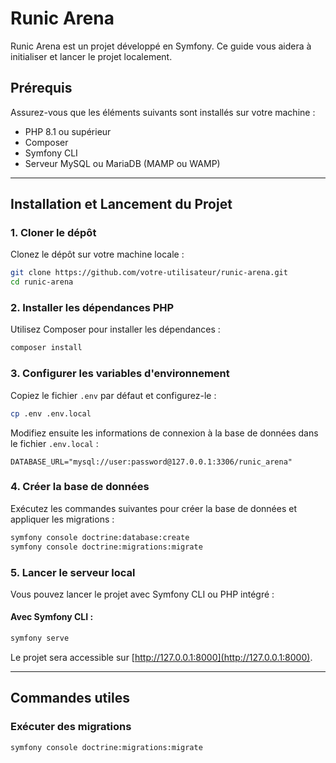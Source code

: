 # Runic Arena

Runic Arena est un projet développé en Symfony. Ce guide vous aidera à initialiser et lancer le projet localement.

## Prérequis

Assurez-vous que les éléments suivants sont installés sur votre machine :
- PHP 8.1 ou supérieur
- Composer
- Symfony CLI
- Serveur MySQL ou MariaDB (MAMP ou WAMP)

---

## Installation et Lancement du Projet

### 1. Cloner le dépôt
Clonez le dépôt sur votre machine locale :
```bash
git clone https://github.com/votre-utilisateur/runic-arena.git
cd runic-arena
```

### 2. Installer les dépendances PHP
Utilisez Composer pour installer les dépendances :
```bash
composer install
```

### 3. Configurer les variables d'environnement
Copiez le fichier `.env` par défaut et configurez-le :
```bash
cp .env .env.local
```
Modifiez ensuite les informations de connexion à la base de données dans le fichier `.env.local` :
```
DATABASE_URL="mysql://user:password@127.0.0.1:3306/runic_arena"
```

### 4. Créer la base de données
Exécutez les commandes suivantes pour créer la base de données et appliquer les migrations :
```bash
symfony console doctrine:database:create
symfony console doctrine:migrations:migrate
```

### 5. Lancer le serveur local
Vous pouvez lancer le projet avec Symfony CLI ou PHP intégré :

#### Avec Symfony CLI :
```bash
symfony serve
```

Le projet sera accessible sur [http://127.0.0.1:8000](http://127.0.0.1:8000).

---

## Commandes utiles

### Exécuter des migrations
```bash
symfony console doctrine:migrations:migrate
```
